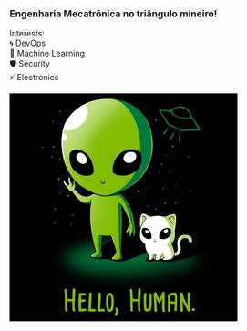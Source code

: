 ### Engenharia Mecatrônica no triângulo mineiro!
Interests: <br/>
:cyclone: DevOps <br/>
:dna: Machine Learning <br/>
:shield: Security <br/>
:zap: Electronics


<img src="https://github.com/chydrue/chydrue/blob/main/cat.jpg" width="400" heigth="550">

<!--
**chydrue/chydrue** is a ✨ _special_ ✨ repository because its `README.md` (this file) appears on your GitHub profile.

Here are some ideas to get you started:

- 🔭 I’m currently working on ...
- 🌱 I’m currently learning ...
- 👯 I’m looking to collaborate on ...
- 🤔 I’m looking for help with ...
- 💬 Ask me about ...
- 📫 How to reach me: ...
- 😄 Pronouns: ...
- ⚡ Fun fact: ...
-->
